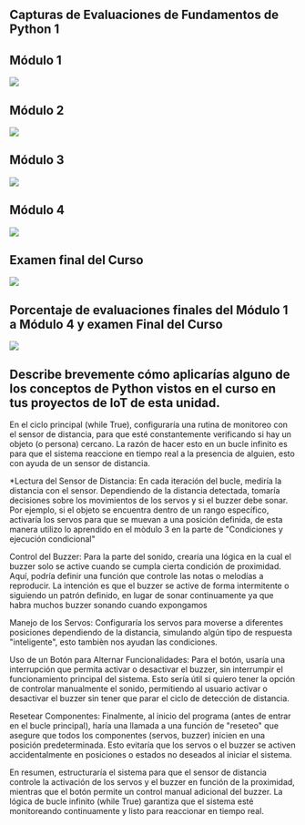 ## Capturas de Evaluaciones de Fundamentos de Python 1

## Módulo 1 
<img src="https://github.com/user-attachments/assets/3dfffc54-c658-487b-8bde-62cceec5f3f2"/>

## Módulo 2
<img src="https://github.com/user-attachments/assets/c349bcae-fe84-405b-b2e2-8f219137ba44"/>

## Módulo 3
<img src="https://github.com/user-attachments/assets/c3900d5f-84c6-4bf0-93ed-9dd31409139a"/>

## Módulo 4
<img src="https://github.com/user-attachments/assets/794db34a-5197-4843-bcd6-af97452c1a08"/>

## Examen final del Curso
<img src="https://github.com/user-attachments/assets/6f97d3d2-a42f-47d1-a448-294280e29139"/>

## Porcentaje  de evaluaciones finales del Módulo 1 a  Módulo 4 y examen Final del Curso
<img src="https://github.com/user-attachments/assets/165f150f-034a-4593-a072-3afa0f703ecf"/>

## Describe brevemente cómo aplicarías alguno de los conceptos de Python vistos en el curso en tus proyectos de IoT de esta unidad.

 En el ciclo principal (while True), configuraría una rutina de monitoreo con el sensor de distancia, para que esté constantemente verificando si hay un objeto (o persona) cercano. La razón de hacer esto en un bucle infinito es para que el sistema reaccione en tiempo real a la presencia de alguien, esto con ayuda de un sensor de distancia. 

*Lectura del Sensor de Distancia: En cada iteración del bucle, mediría la distancia con el sensor. Dependiendo de la distancia detectada, tomaría decisiones sobre los movimientos de los servos y si el buzzer debe sonar. Por ejemplo, si el objeto se encuentra dentro de un rango específico, activaría los servos para que se muevan a una posición definida, de esta manera utilizo lo aprendido en el mòdulo 3 en la parte de "Condiciones y ejecución condicional"

Control del Buzzer: Para la parte del sonido, crearía una lógica en la cual el buzzer solo se active cuando se cumpla cierta condición de proximidad. Aquí, podría definir una función que controle las notas o melodías a reproducir. La intención es que el buzzer se active de forma intermitente o siguiendo un patrón definido, en lugar de sonar continuamente ya que habra muchos buzzer sonando cuando expongamos

Manejo de los Servos: Configuraría los servos para moverse a diferentes posiciones dependiendo de la distancia, simulando algún tipo de respuesta "inteligente", esto tambièn nos ayudan las condiciones. 

Uso de un Botón para Alternar Funcionalidades: Para el botón, usaría una interrupción que permita activar o desactivar el buzzer, sin interrumpir el funcionamiento principal del sistema. Esto sería útil si quiero tener la opción de controlar manualmente el sonido, permitiendo al usuario activar o desactivar el buzzer sin tener que parar el ciclo de detección de distancia.

Resetear Componentes: Finalmente, al inicio del programa (antes de entrar en el bucle principal), haría una llamada a una función de "reseteo" que asegure que todos los componentes (servos, buzzer) inicien en una posición predeterminada. Esto evitaría que los servos o el buzzer se activen accidentalmente en posiciones o estados no deseados al iniciar el sistema.

En resumen, estructuraría el sistema para que el sensor de distancia controle la activación de los servos y el buzzer en función de la proximidad, mientras que el botón permite un control manual adicional del buzzer. La lógica de bucle infinito (while True) garantiza que el sistema esté monitoreando continuamente y listo para reaccionar en tiempo real.






